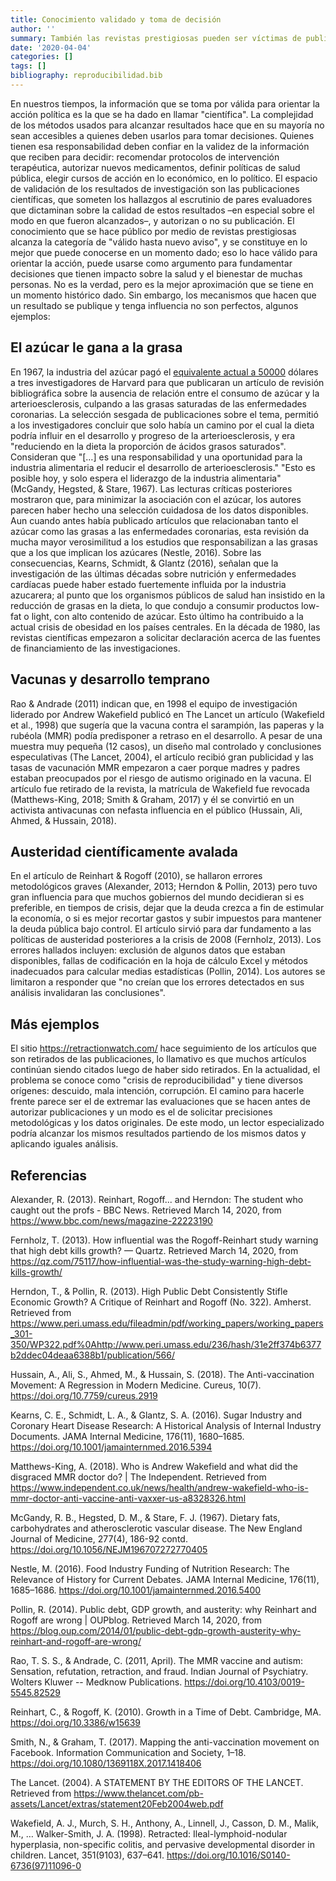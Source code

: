 ```yaml
---
title: Conocimiento validado y toma de decisión
author: ''
summary: También las revistas prestigiosas pueden ser víctimas de publicaciones de mala calidad
date: '2020-04-04'
categories: []
tags: []
bibliography: reproducibilidad.bib
---
```



En nuestros tiempos, la información que se toma por válida para orientar la acción política es la que se ha dado en llamar "científica". La complejidad de los métodos usados para alcanzar resultados hace que en su mayoría no sean accesibles a quienes deben usarlos para tomar decisiones. Quienes tienen esa responsabilidad deben confiar en la validez de la información que reciben para decidir: recomendar protocolos de intervención terapéutica, autorizar nuevos medicamentos, definir políticas de salud pública, elegir cursos de acción en lo económico, en lo político. El espacio de validación de los resultados de investigación son las publicaciones científicas, que someten los hallazgos al escrutinio de pares evaluadores que dictaminan sobre la calidad de estos resultados –en especial sobre el modo en que fueron alcanzados–, y autorizan o no su publicación. El conocimiento que se hace público por medio de revistas prestigiosas alcanza la categoría de "válido hasta nuevo aviso", y se constituye en lo mejor que puede conocerse en un momento dado; eso lo hace válido para orientar la acción, puede usarse como argumento para fundamentar decisiones que tienen impacto sobre la salud y el bienestar de muchas personas. No es la verdad, pero es la mejor aproximación que se tiene en un momento histórico dado.
Sin embargo, los mecanismos que hacen que un resultado se publique y tenga influencia no son perfectos, algunos ejemplos:

## El azúcar le gana a la grasa
En 1967, la industria del azúcar pagó el [equivalente actual a 50000](https://www.nytimes.com/2016/09/13/well/eat/how-the-sugar-industry-shifted-blame-to-fat.html) dólares a tres investigadores de Harvard para que publicaran un artículo de revisión bibliográfica sobre la ausencia de relación entre el consumo de azúcar y la arterioesclerosis, culpando a las grasas saturadas de las enfermedades coronarias. La selección sesgada de publicaciones sobre el tema, permitió a los investigadores concluir que solo había un camino por el cual la dieta podría influir en el desarrollo y progreso de la arterioesclerosis, y era "reduciendo en la dieta la proporción de ácidos grasos saturados". Consideran que "[…] es una responsabilidad y una oportunidad para la industria alimentaria el reducir el desarrollo de arterioesclerosis." "Esto es posible hoy, y solo espera el liderazgo de la industria alimentaria"  (McGandy, Hegsted, & Stare, 1967). Las lecturas críticas posteriores mostraron que, para minimizar la asociación con el azúcar, los autores parecen haber hecho una selección cuidadosa de los datos  disponibles. Aun cuando antes había publicado artículos que relacionaban tanto el azúcar como las grasas a las enfermedades coronarias, esta revisión da mucha mayor verosimilitud a los estudios que responsabilizan a las grasas que a los que implican los azúcares (Nestle, 2016). Sobre las consecuencias, Kearns, Schmidt, & Glantz (2016), señalan que la investigación de las últimas décadas sobre nutrición y enfermedades cardíacas puede haber estado fuertemente influida por la industria azucarera; al punto que los organismos públicos de salud han insistido en la reducción de grasas en la dieta, lo que condujo a consumir productos low-fat o light, con alto contenido de azúcar. Esto último ha contribuido a la actual crisis de obesidad en los países centrales.
En la década de 1980, las revistas científicas empezaron a solicitar declaración acerca de las fuentes de financiamiento de las investigaciones.

## Vacunas y desarrollo temprano
Rao & Andrade (2011) indican que, en 1998 el equipo de investigación liderado por Andrew Wakefield publicó en The Lancet un artículo (Wakefield et al., 1998) que sugería que la vacuna contra el sarampión, las paperas y la rubéola (MMR) podía predisponer a retraso en el desarrollo. A pesar de una muestra muy pequeña (12 casos),  un diseño mal controlado y conclusiones especulativas (The Lancet, 2004), el artículo recibió gran publicidad y las tasas de vacunación MMR empezaron a caer porque madres y padres estaban preocupados por el riesgo de autismo originado en la vacuna.
El artículo fue retirado de la revista, la matrícula de Wakefield fue revocada (Matthews-King, 2018; Smith & Graham, 2017) y él se convirtió en un activista antivacunas con nefasta influencia en el público (Hussain, Ali, Ahmed, & Hussain, 2018).

## Austeridad científicamente avalada
En el artículo de Reinhart & Rogoff (2010), se hallaron errores metodológicos graves (Alexander, 2013; Herndon & Pollin, 2013) pero tuvo gran influencia para que muchos gobiernos del mundo decidieran si es preferible, en tiempos de crisis, dejar que la deuda crezca a fin de estimular la economía, o si es mejor recortar gastos y subir impuestos para mantener la deuda pública bajo control. El artículo sirvió para dar fundamento a las políticas de austeridad posteriores a la crisis de 2008 (Fernholz, 2013). Los errores hallados incluyen: exclusión de algunos datos que estaban disponibles, fallas de codificación en la hoja de cálculo Excel y métodos inadecuados para calcular medias estadísticas (Pollin, 2014).
Los autores se limitaron a responder que "no creían que los errores detectados en sus análisis invalidaran las conclusiones".

## Más ejemplos
El sitio https://retractionwatch.com/ hace seguimiento de los artículos que son retirados de las publicaciones, lo llamativo es que muchos artículos continúan siendo citados luego de haber sido retirados.
En la actualidad, el problema se conoce como "crisis de reproducibilidad" y tiene diversos orígenes: descuido, mala intención, corrupción. El camino para hacerle frente parece ser el de extremar las evaluaciones que se hacen antes de autorizar publicaciones y un modo es el de solicitar precisiones metodológicas y los datos originales. De este modo, un lector especializado podría alcanzar los mismos resultados partiendo de los mismos datos y aplicando iguales análisis.

## Referencias
Alexander, R. (2013). Reinhart, Rogoff... and Herndon: The student who caught out the profs - BBC News. Retrieved March 14, 2020, from https://www.bbc.com/news/magazine-22223190

Fernholz, T. (2013). How influential was the Rogoff-Reinhart study warning that high debt kills growth? — Quartz. Retrieved March 14, 2020, from https://qz.com/75117/how-influential-was-the-study-warning-high-debt-kills-growth/

Herndon, T., & Pollin, R. (2013). High Public Debt Consistently Stifle Economic Growth? A Critique of Reinhart and Rogoff (No. 322). Amherst. Retrieved from https://www.peri.umass.edu/fileadmin/pdf/working_papers/working_papers_301-350/WP322.pdf%0Ahttp://www.peri.umass.edu/236/hash/31e2ff374b6377b2ddec04deaa6388b1/publication/566/

Hussain, A., Ali, S., Ahmed, M., & Hussain, S. (2018). The Anti-vaccination Movement: A Regression in Modern Medicine. Cureus, 10(7). https://doi.org/10.7759/cureus.2919

Kearns, C. E., Schmidt, L. A., & Glantz, S. A. (2016). Sugar Industry and Coronary Heart Disease Research: A Historical Analysis of Internal Industry Documents. JAMA Internal Medicine, 176(11), 1680–1685. https://doi.org/10.1001/jamainternmed.2016.5394

Matthews-King, A. (2018). Who is Andrew Wakefield and what did the disgraced MMR doctor do? | The Independent. Retrieved from https://www.independent.co.uk/news/health/andrew-wakefield-who-is-mmr-doctor-anti-vaccine-anti-vaxxer-us-a8328326.html

McGandy, R. B., Hegsted, D. M., & Stare, F. J. (1967). Dietary fats, carbohydrates and atherosclerotic vascular disease. The New England Journal of Medicine, 277(4), 186-92 contd. https://doi.org/10.1056/NEJM196707272770405

Nestle, M. (2016). Food Industry Funding of Nutrition Research: The Relevance of History for Current Debates. JAMA Internal Medicine, 176(11), 1685–1686. https://doi.org/10.1001/jamainternmed.2016.5400

Pollin, R. (2014). Public debt, GDP growth, and austerity: why Reinhart and Rogoff are wrong | OUPblog. Retrieved March 14, 2020, from https://blog.oup.com/2014/01/public-debt-gdp-growth-austerity-why-reinhart-and-rogoff-are-wrong/

Rao, T. S. S., & Andrade, C. (2011, April). The MMR vaccine and autism: Sensation, refutation, retraction, and fraud. Indian Journal of Psychiatry. Wolters Kluwer -- Medknow Publications. https://doi.org/10.4103/0019-5545.82529

Reinhart, C., & Rogoff, K. (2010). Growth in a Time of Debt. Cambridge, MA. https://doi.org/10.3386/w15639

Smith, N., & Graham, T. (2017). Mapping the anti-vaccination movement on Facebook. Information Communication and Society, 1–18. https://doi.org/10.1080/1369118X.2017.1418406

The Lancet. (2004). A STATEMENT BY THE EDITORS OF THE LANCET. Retrieved from https://www.thelancet.com/pb-assets/Lancet/extras/statement20Feb2004web.pdf

Wakefield, A. J., Murch, S. H., Anthony, A., Linnell, J., Casson, D. M., Malik, M., … Walker-Smith, J. A. (1998). Retracted: Ileal-lymphoid-nodular hyperplasia, non-specific colitis, and pervasive developmental disorder in children. Lancet, 351(9103), 637–641. https://doi.org/10.1016/S0140-6736(97)11096-0

